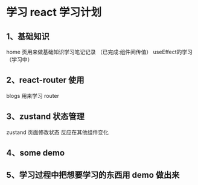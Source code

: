 # 学习 react 学习计划
## 1、基础知识
home 页用来做基础知识学习笔记记录
（已完成:组件间传值）
useEffect的学习（学习中）
## 2、react-router 使用
blogs 用来学习 router
## 3、zustand 状态管理
zustand 页面修改状态 反应在其他组件变化
## 4、some demo
## 5、学习过程中把想要学习的东西用 demo 做出来
